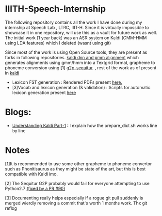 # IIITH-Speech-Internship

The following repository contains all the work I have done during my internship at Speech Lab , LTRC, IIIT-H. Since it is virtually impossible to showcase it in one repository,  will use this as a vault for future work as well. 
The initial  work (1 year back) was an ASR system on Kaldi (GMM-HMM using LDA features) which I deleted (wasnt using git)

Since most of the work is using Open Source tools, they are present as forks in following repositories.
[kaldi dnn and gmm alignment](https://github.com/Agrover112/kaldi-dnn-ali-gop/tree/aligop) which generates alignments using gmm/hmm into a Textgrid format, grapheme to phoneme conversion using [1] [g2p-sequitur](https://github.com/Agrover112/sequitur-g2p),  , rest of the work as of present in  [kaldi]()

- Lexicon FST generation : Rendered PDFs present [here.](https://github.com/Agrover112/kaldi/tree/current/egs/yesno/s5)
- [3]Vocab and lexicon generation (& validation) : Scripts for automatic lexicon generation present [here](https://github.com/Agrover112/kaldi/tree/current/egs/librispeech/s5)


# Blogs:

- [Understanding Kaldi Part-1](https://medium.com/@agrover112/understanding-kaldi-part-1-c869980b1cbf)
: I explain how the prepare_dict.sh works line by line




# Notes

[1]It is recommended to use some other grapheme to phoneme convertor such as Phonitisaurus as they might be state of the art, but this is best compatible with Kaldi imo.

[2] The Sequitur G2P probably would fail for everyone attempting to use Python2.7 [(fixed by a PR #90)](https://github.com/sequitur-g2p/sequitur-g2p/pull/90)

[3] Documenting really helps especially if a rogue git pull suddenly is merged wierdly removing a commit that's worth 1 months work. Thx git reflog
